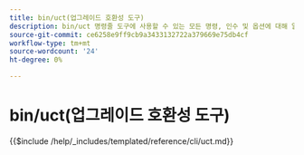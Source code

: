 ```yaml
---
title: bin/uct(업그레이드 호환성 도구)
description: bin/uct 명령줄 도구에 사용할 수 있는 모든 명령, 인수 및 옵션에 대해 알아봅니다.
source-git-commit: ce6258e9ff9cb9a3433132722a379669e75db4cf
workflow-type: tm+mt
source-wordcount: '24'
ht-degree: 0%

---
```


# bin/uct(업그레이드 호환성 도구)

{{$include /help/_includes/templated/reference/cli/uct.md}}
